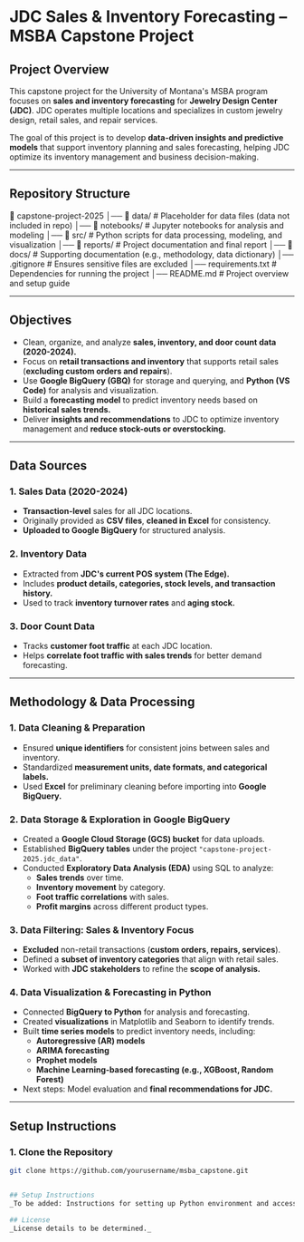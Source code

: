 # JDC Sales & Inventory Forecasting – MSBA Capstone Project

## **Project Overview**
This capstone project for the University of Montana's MSBA program focuses on **sales and inventory forecasting** for **Jewelry Design Center (JDC)**. JDC operates multiple locations and specializes in custom jewelry design, retail sales, and repair services. 

The goal of this project is to develop **data-driven insights and predictive models** that support inventory planning and sales forecasting, helping JDC optimize its inventory management and business decision-making.

---

## **Repository Structure**
📂 capstone-project-2025 │── 📂 data/ # Placeholder for data files (data not included in repo) │── 📂 notebooks/ # Jupyter notebooks for analysis and modeling │── 📂 src/ # Python scripts for data processing, modeling, and visualization │── 📂 reports/ # Project documentation and final report │── 📂 docs/ # Supporting documentation (e.g., methodology, data dictionary) │── .gitignore # Ensures sensitive files are excluded │── requirements.txt # Dependencies for running the project │── README.md # Project overview and setup guide

---

## **Objectives**
- Clean, organize, and analyze **sales, inventory, and door count data (2020-2024).**
- Focus on **retail transactions and inventory** that supports retail sales (**excluding custom orders and repairs**).
- Use **Google BigQuery (GBQ)** for storage and querying, and **Python (VS Code)** for analysis and visualization.
- Build a **forecasting model** to predict inventory needs based on **historical sales trends.**
- Deliver **insights and recommendations** to JDC to optimize inventory management and **reduce stock-outs or overstocking.**

---

## **Data Sources**
### **1. Sales Data (2020-2024)**
- **Transaction-level** sales for all JDC locations.
- Originally provided as **CSV files**, **cleaned in Excel** for consistency.
- **Uploaded to Google BigQuery** for structured analysis.

### **2. Inventory Data**
- Extracted from **JDC's current POS system (The Edge).**
- Includes **product details, categories, stock levels, and transaction history.**
- Used to track **inventory turnover rates** and **aging stock.**

### **3. Door Count Data**
- Tracks **customer foot traffic** at each JDC location.
- Helps **correlate foot traffic with sales trends** for better demand forecasting.

---

## **Methodology & Data Processing**
### **1. Data Cleaning & Preparation**
- Ensured **unique identifiers** for consistent joins between sales and inventory.
- Standardized **measurement units, date formats, and categorical labels.**
- Used **Excel** for preliminary cleaning before importing into **Google BigQuery.**

### **2. Data Storage & Exploration in Google BigQuery**
- Created a **Google Cloud Storage (GCS) bucket** for data uploads.
- Established **BigQuery tables** under the project `"capstone-project-2025.jdc_data"`.
- Conducted **Exploratory Data Analysis (EDA)** using SQL to analyze:
  - **Sales trends** over time.
  - **Inventory movement** by category.
  - **Foot traffic correlations** with sales.
  - **Profit margins** across different product types.

### **3. Data Filtering: Sales & Inventory Focus**
- **Excluded** non-retail transactions (**custom orders, repairs, services**).
- Defined a **subset of inventory categories** that align with retail sales.
- Worked with **JDC stakeholders** to refine the **scope of analysis.**

### **4. Data Visualization & Forecasting in Python**
- Connected **BigQuery to Python** for analysis and forecasting.
- Created **visualizations** in Matplotlib and Seaborn to identify trends.
- Built **time series models** to predict inventory needs, including:
  - **Autoregressive (AR) models**
  - **ARIMA forecasting**
  - **Prophet models**
  - **Machine Learning-based forecasting (e.g., XGBoost, Random Forest)**
- Next steps: Model evaluation and **final recommendations for JDC.**

---

## **Setup Instructions**
### **1. Clone the Repository**
```bash
git clone https://github.com/yourusername/msba_capstone.git


## Setup Instructions
_To be added: Instructions for setting up Python environment and accessing Google BigQuery._

## License
_License details to be determined._

